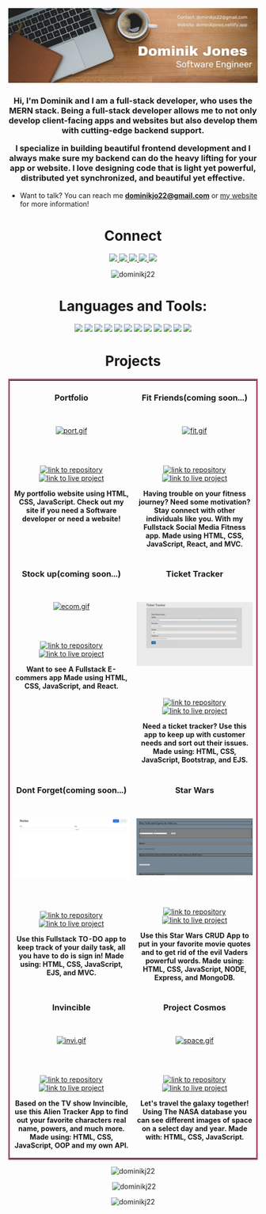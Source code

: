 <img src = "https://github.com/DominikJ22/DominikJ22/blob/main/Brown%20Wood%20Minimalist%20Profile%20LinkedIn%20Banner.png">

<h3 align="center"> <p>Hi, I'm Dominik and I am a full-stack developer, who uses the MERN stack. Being a full-stack developer allows me to not only develop client-facing apps and websites but also develop them with cutting-edge backend support.</p>
<p>I specialize in building beautiful frontend development and I always make sure my backend can do the heavy lifting for your app or website. I love designing code that is light yet powerful, distributed yet synchronized, and beautiful yet effective.</p> </h3>


- Want to talk? You can reach me **dominikjo22@gmail.com** or [my website](https://dominikjones.netlify.app/) for more information!


</p>

<h1 align="center">Connect</h1>
<p align="center">
  <a href="https://dominikjones.netlify.app/" target="_blank">
    <img src="https://img.shields.io/static/v1?label=|&message=WEBSITE&color=red&style=flat&logo=webflow&logo-color=white"/>
  </a>
  <a href="https://www.linkedin.com/in/dominik-jones/" target="_blank">
    <img src="https://img.shields.io/static/v1?label=|&message=LINKED-IN&color=red&style=flat&logo=linkedin&logo-color=white"/>
  </a>
  <a href="https://twitter.com/DomsDojo" target="_blank">
    <img src="https://img.shields.io/static/v1?label=|&message=TWITTER&color=red&style=flat&logo=twitter&logo-color=white"/>
  </a>
  <a href="https://angel.co/u/dominik-jones-2" target="_blank">
      <img src="https://img.shields.io/static/v1?label=|&message=ANGEL-LIST&color=red&style=flat&logo=angellist&logo-color=white"/>
  </a>
  <a href="dominikjo22@gmail.com" target="_blank">
      <img src="https://img.shields.io/static/v1?label=|&message=Email&color=red&style=flat&logo=aboutdotme&logo-color=white"/>
  </a> 
  <p align="center"> <img src="https://komarev.com/ghpvc/?username=dominikj22&label=Profile%20views&color=0e75b6&style=flat" alt="dominikj22" /> </p>
</p>



<h1 align="center">Languages and Tools:</h1> 
  <p align="center">
    <img src="https://img.shields.io/badge/HTML5-%23E34F26.svg?style=flat&logo=html5&logoColor=white"/>
    <img src="https://img.shields.io/badge/CSS3-%231572B6.svg?style=flat&logo=css3&logoColor=white"/>
  <img src="https://img.shields.io/static/v1?label=|&message=BOOTSTRAP&color=316c5e&style=plastic&logo=bootstrap"/>
    <img src="https://img.shields.io/badge/JavaScript-%23323330.svg?style=flat&logo=javascript&logoColor=%23F7DF1E"/>
    <img src="https://img.shields.io/badge/Node.js-6DA55F?style=flat&logo=node.js&logoColor=white"/>
    <img src="https://img.shields.io/badge/Express.js-%23404d59.svg?style=flat&logo=express&logoColor=%2361DAFB"/>
    <img src="https://img.shields.io/badge/React-%2320232a.svg?style=flat&logo=react&logoColor=%2361DAFB"/>
    <img src="https://img.shields.io/badge/MongoDB-%234ea94b.svg?style=flat&logo=mongodb&logoColor=white"/>
    <img src="https://img.shields.io/badge/Heroku-%23430098.svg?style=flat&logo=heroku&logoColor=white"/>
    <img src="https://img.shields.io/badge/Netlify-%23000000.svg?style=flat&logo=netlify&logoColor=#00C7B7"/>
     <img src="https://img.shields.io/static/v1?label=|&message=LINUX&color=bbb111&style=plastic&logo=linux"/>
    <img src="https://img.shields.io/static/v1?label=|&message=GIT&color=cbb148&style=plastic&logo=git"/>
</p>

<h1 align="center">Projects</h1>

<table bordercolor="#a3496a">
<tr>
    <td width="50%" valign="top">
      <h3 align="center">Portfolio</h3>
        <br />
           <p align="center"> 
       <a target="_blank" href=" ">
           <img width="450" src="port.gif" alt="port.gif"/>
        </a>
         </p>
        <br /><br />
        <p align="center">
          
  <a href="link" target="_blank" rel="noreferrer">
    <img src="https://img.shields.io/badge/-repo-efefef?style=flat-square&logo=github&logoColor=red" alt="link to repository" height ="25px"></a> 
  <a href="#" target="_blank" rel="noreferrer">
    <img src="https://img.shields.io/badge/-live%20site-red?style=flat-square" alt="link to live project" height="25px"></a>
        </p>
         <p align="center"><strong>My portfolio website using HTML, CSS, JavaScript. Check out my site if you need a Software developer or need a website!</strong></p>
    </td>
     <td width="50%" valign="top">
      <h3 align="center">Fit Friends(coming soon...)</h3>
        <br />
            <p align="center"> 
       <a target="_blank" href=" ">
           <img width="450" src="fit.gif" alt="fit.gif"/>
        </a>
         </p>
        <br /><br />
        <p align="center">
          
  <a href="link" target="_blank" rel="noreferrer">
    <img src="https://img.shields.io/badge/-repo-efefef?style=flat-square&logo=github&logoColor=red" alt="link to repository" height ="25px"></a> 
  <a href="#" target="_blank" rel="noreferrer">
    <img src="https://img.shields.io/badge/-live%20site-red?style=flat-square" alt="link to live project" height="25px"></a>
        </p>
         <p align="center"><strong>Having trouble on your fitness journey? Need some motivation? Stay connect with other individuals like you. With my Fullstack Social Media Fitness app. Made using HTML, CSS, JavaScript, React, and MVC.</strong></p>
    </td>
  </tr>
  <tr>
    <td width="50%" valign="top">
      <h3 align="center">Stock up(coming soon...)</h3>
        <br />
           <p align="center"> 
       <a target="_blank" href=" ">
           <img width="450" src="ecom.gif" alt="ecom.gif"/>
        </a>
         </p>
        <br /><br />
        <p align="center">
          
  <a href="link" target="_blank" rel="noreferrer">
    <img src="https://img.shields.io/badge/-repo-efefef?style=flat-square&logo=github&logoColor=red" alt="link to repository" height ="25px"></a> 
  <a href="#" target="_blank" rel="noreferrer">
    <img src="https://img.shields.io/badge/-live%20site-red?style=flat-square" alt="link to live project" height="25px"></a>
        </p>
         <p align="center"><strong>Want to see A Fullstack E-commers app Made using HTML, CSS, JavaScript, and React.</strong></p>
    </td>
     <td width="50%" valign="top">
      <h3 align="center">Ticket Tracker</h3>
        <br />
          <p align="center"> 
       <a target="_blank" href="ticket-tracer.netlify.app">
           <img width="450" src="ticket.gif" alt="ticket.gif"/>
        </a>
         </p>
        <br /><br />
        <p align="center">
          
  <a href="https://github.com/DominikJ22/ticket-tracker" target="_blank" rel="noreferrer">
    <img src="https://img.shields.io/badge/-repo-efefef?style=flat-square&logo=github&logoColor=red" alt="link to repository" height ="25px"></a> 
  <a href="ticket-tracer.netlify.app" target="_blank" rel="noreferrer">
    <img src="https://img.shields.io/badge/-live%20site-red?style=flat-square" alt="link to live project" height="25px"></a>
        </p>
         <p align="center"><strong>Need a ticket tracker? Use this app to keep up with customer needs and sort out their issues. Made using: HTML, CSS, JavaScript, Bootstrap, and EJS.</strong></p>
    </td>
  </tr>
  <tr>
         <td width="50%" valign="top">
      <h3 align="center">Dont Forget(coming soon...)</h3>
        <br />
        <p align="center"> 
       <a target="_blank" href=" ">
           <img width="450" src="todo.gif" alt="todo.gif"/>
        </a>
         </p>
        <br /><br />
        <p align="center">
          
  <a href="link" target="_blank" rel="noreferrer">
    <img src="https://img.shields.io/badge/-repo-efefef?style=flat-square&logo=github&logoColor=red" alt="link to repository" height ="25px"></a> 
  <a href="#" target="_blank" rel="noreferrer">
    <img src="https://img.shields.io/badge/-live%20site-red?style=flat-square" alt="link to live project" height="25px"></a>
        </p>
         <p align="center"><strong> Use this Fullstack TO-DO app to keep track of your daily task, all you have to do is sign in! Made using: HTML, CSS, JavaScript, EJS, and MVC.</strong></p>
    </td>
     <td width="100%" valign="top">
      <h3 align="center">Star Wars</h3>
        <br />
       <p align="center"> 
       <a target="_blank" href=" ">
           <img width="450" src="star.gif" alt="starwars-crud.gif"/>
        </a>
         </p>
        <br /><br />
        <p align="center">
          
  <a href="https://github.com/DominikJ22/star-wars" target="_blank" rel="noreferrer">
    <img src="https://img.shields.io/badge/-repo-efefef?style=flat-square&logo=github&logoColor=red" alt="link to repository" height ="25px"></a> 
  <a href="#" target="_blank" rel="noreferrer">
    <img src="https://img.shields.io/badge/-live%20site-red?style=flat-square" alt="link to live project" height="25px"></a>
        </p>
         <p align="center"><strong>Use this Star Wars CRUD App to put in your favorite movie quotes and to get rid of the evil Vaders powerful words. Made using: HTML, CSS, JavaScript, NODE, Express, and MongoDB.</strong></p>
    </td>
  </tr>
  <tr>
    <td width="50%" valign="top">
      <h3 align="center">Invincible</h3>
        <br />
     <p align="center"> 
       <a target="_blank" href="https://invincible-tracker.netlify.app">
           <img width="450" src="invi.gif" alt="invi.gif"/>
        </a>
         </p>
        <br /><br />
        <p align="center">
          
  <a href="https://github.com/DominikJ22/invincble-app" target="_blank" rel="noreferrer">
    <img src="https://img.shields.io/badge/-repo-efefef?style=flat-square&logo=github&logoColor=red" alt="link to repository" height ="25px"></a> 
  <a href="https://invincible-tracker.netlify.app" target="_blank" rel="noreferrer">
    <img src="https://img.shields.io/badge/-live%20site-red?style=flat-square" alt="link to live project" height="25px"></a>
        </p>
         <p align="center"><strong>Based on the TV show Invincible, use this Alien Tracker App to find out your favorite characters real name, powers, and much more. Made using: HTML, CSS, JavaScript, OOP and my own API.</strong></p>
    </td>
     <td width="50%" valign="top">
      <h3 align="center">Project Cosmos</h3>
        <br />
       <p align="center"> 
       <a target="_blank" href="https://project-cosmos.netlify.app">
           <img width="450" src="space.gif" alt="space.gif"/>
        </a>
         </p>
        <br /><br />
        <p align="center">
          
  <a href="https://github.com/DominikJ22/Nasa-Explorer" target="_blank" rel="noreferrer">
    <img src="https://img.shields.io/badge/-repo-efefef?style=flat-square&logo=github&logoColor=red" alt="link to repository" height ="25px"></a> 
  <a href="https://project-cosmos.netlify.app" target="_blank" rel="noreferrer">
    <img src="https://img.shields.io/badge/-live%20site-red?style=flat-square" alt="link to live project" height="25px"></a>
        </p>
         <p align="center"><strong>Let's travel the galaxy together! Using The NASA database you can see different images of space on a select day and year. Made with: HTML, CSS, JavaScript.</strong></p>
    </td>
  </tr>
</table>

<p align="center"><img src="https://github-readme-stats.vercel.app/api/top-langs?username=dominikj22&show_icons=true&locale=en&layout=compact" alt="dominikj22" /></p>

<p align="center">&nbsp;<img src="https://github-readme-stats.vercel.app/api?username=dominikj22&show_icons=true&locale=en" alt="dominikj22" /></p>

<p align="center"><img src="https://github-readme-streak-stats.herokuapp.com/?user=dominikj22&" alt="dominikj22" /></p>


